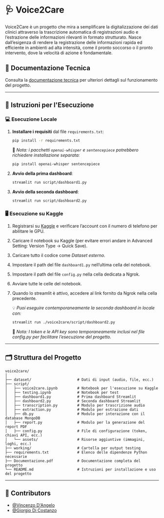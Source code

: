 
# 🩺 Voice2Care
Voice2Care è un progetto che mira a semplificare la digitalizzazione dei dati clinici attraverso la trascrizione automatica di registrazioni audio e l’estrazione delle informazioni rilevanti in formato strutturato. 
Nasce dall’esigenza di rendere la registrazione delle informazioni rapida ed efficiente in ambienti ad alta intensità, come il pronto soccorso o il pronto intervento, dove la velocità di azione è fondamentale.

## 📘 Documentazione Tecnica
Consulta la [documentazione tecnica](./Documentazione.pdf) per ulteriori dettagli sul funzionamento del progetto.

---
## 📖 Istruzioni per l'Esecuzione

### 💻 Esecuzione Locale

1. **Installare i requisiti** dal file `requirements.txt`:
   ```bash
   pip install -r requirements.txt
   ```

   🔹 *Nota: i pacchetti `openai-whisper` e `sentencepiece` potrebbero richiedere installazione separata:*
   ```bash
   pip install openai-whisper sentencepiece
   ```

2. **Avvio della prima dashboard**:
   ```bash
   streamlit run script/dashboard1.py
   ```

3. **Avvio della seconda dashboard**:
   ```bash
   streamlit run script/dashboard2.py
   ```

### 🖥️ Esecuzione su Kaggle

1. Registrarsi su [Kaggle](https://www.kaggle.com) e verificare l’account con il numero di telefono per abilitare le GPU.
2. Caricare il notebook su Kaggle (per evitare errori andare in Advanced Setting: Version Type -> Quick Save).
3. Caricare tutto il codice come *Dataset esterno*.
4. Impostare il path del file `dashboard1.py` nell’ultima cella del notebook.
5. Impostare il path del file `config.py` nella cella dedicata a Ngrok.
6. Avviare tutte le celle del notebook.
7. Quando lo streamlit è attivo, accedere al link fornito da Ngrok nella cella precedente.

   💡 *Puoi eseguire contemporaneamente la seconda dashboard in locale con:*
   ```bash
   streamlit run ./voice2care/script/dashboard2.py
   ```
   🔹 *Nota: I token e le API key sono temporaneamente inclusi nel file config.py per facilitare l’esecuzione del progetto.*
---

## 🗂️ Struttura del Progetto

```
voice2care/
│
├── dataset/                     # Dati di input (audio, file, ecc.)
├── script/
│   ├── voice2care.ipynb         # Notebook per l'esecuzione su Kaggle
│   ├── testing.ipynb            # Notebook per test
│   ├── dashboard1.py            # Prima dashboard Streamlit
│   ├── dashboard2.py            # Seconda dashboard Streamlit
│   ├── transcription.py         # Modulo per trascrizione audio
│   ├── extraction.py            # Modulo per estrazione dati
│   ├── db.py                    # Modulo per interazione con il database MongoDB
│   ├── report.py                # Modulo per la generazione del report PDF
│   ├── config.py                # File di configurazione (token, chiavi API, ecc.)
│   └── assets/                  # Risorse aggiuntive (immagini, loghi, ecc.)
├── working/                     # Cartella per output testing
├── requirements.txt             # Elenco delle dipendenze Python necessarie
├── Documentazione.pdf           # Documentazione completa del progetto
└── README.md                    # Istruzioni per installazione e uso del progetto

```
---

## 👥 Contributors

- [@Vincenzo D'Angelo](https://github.com/vincenzodan)
- [@Giorgio Di Costanzo](https://github.com/GiorgioDiCostanzo)
